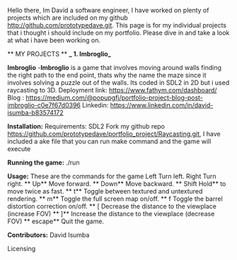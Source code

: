 Hello there, Im David a software engineer, I have worked on plenty of projects which are included on my github http://github.com/prototypedave.git. This page is for my individual projects that i thought i should include on my portfolio. Please dive in and take a look at what i have been working on. 

** MY PROJECTS **
**_  1. Imbroglio_**

**Imbroglio** 
-**Imbroglio** is a game that involves moving around walls finding the right path to the end point, thats why the name the maze since it involves solving a puzzle out of the walls. Its coded in SDL2 in 2D but i used raycasting to 3D.
Deployment link: https://www.fathym.com/dashboard/
Blog : https://medium.com/@popupgfj/portfolio-project-blog-post-imbroglio-c0e7f67d0396
Linkedin: https://www.linkedin.com/in/david-isumba-b83574172


**Installation:**
Requirements: SDL2
Fork my github repo https://github.com/prototypedave/portfolio_project/Raycasting.git, I have included a ake file that you can run make command and the game will execute

**Running the game:** 
./run

**Usage:**
These are the commands for the game Left Turn left. Right Turn right. ** Up** Move forward. ** Down** Move backward. ** Shift Hold** to move twice as fast. ** t** Toggle between textured and untextured rendering. ** m** Toggle the full screen map on/off. ** f Toggle the barrel distortion correction on/off. ** [ Decrease the distance to the viewplace (increase FOV) ** ]** Increase the distance to the viewplace (decrease FOV) ** escape** Quit the game.

**Contributors:**
David Isumba

Licensing
  
  
